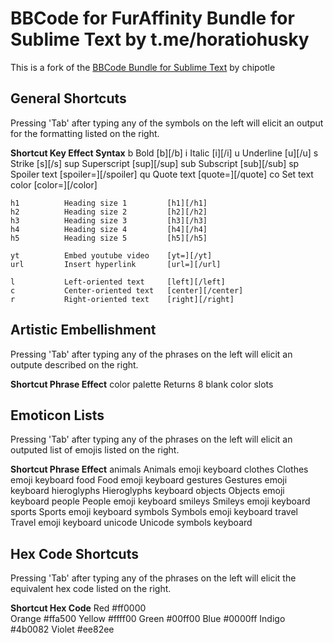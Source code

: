 # BBCode for FurAffinity Bundle for Sublime Text by t.me/horatiohusky

This is a fork of the [BBCode Bundle for Sublime Text][1] by chipotle

[1]: https://github.com/chipotle

## General Shortcuts

Pressing 'Tab' after typing any of the symbols on the left
will elicit an output for the formatting listed on the right.

<strong>Shortcut Key	Effect			       Syntax</strong>
    b    	    Bold			       [b][/b]
    i    	    Italic			       [i][/i]
    u    	    Underline		       [u][/u]
    s    	    Strike			       [s][/s]
    sup	 	    Superscript		       [sup][/sup]
    sub		    Subscript		       [sub][/sub]
    sp		    Spoiler text		   [spoiler=][/spoiler]
    qu		    Quote text			   [quote=][/quote]
    co		    Set text color		   [color=][/color]

    h1		    Heading size 1		   [h1][/h1]
    h2		    Heading size 2		   [h2][/h2]
    h3 		    Heading size 3	       [h3][/h3]
    h4		    Heading size 4		   [h4][/h4]
    h5 		    Heading size 5		   [h5][/h5]

    yt		    Embed youtube video    [yt=][/yt]
    url		    Insert hyperlink 	   [url=][/url]

    l		    Left-oriented text	   [left][/left]
    c		    Center-oriented text   [center][/center]
    r		    Right-oriented text	   [right][/right]

## Artistic Embellishment

Pressing 'Tab' after typing any of the phrases on the left
will elicit an outpute described on the right.

<strong>Shortcut Phrase	    Effect</strong>
    color palette	        Returns 8 blank color slots

## Emoticon Lists

Pressing 'Tab' after typing any of the phrases on the left
will elicit an outputed list of emojis listed on the right.

<strong>Shortcut Phrase	    Effect</strong>
    animals		    Animals emoji keyboard
    clothes		    Clothes emoji keyboard
    food		    Food emoji keyboard
    gestures	    Gestures emoji keyboard
    hieroglyphs	    Hieroglyphs keyboard
    objects		    Objects emoji keyboard
    people		    People emoji keyboard
    smileys		    Smileys emoji keyboard
    sports 		    Sports emoji keyboard
    symbols		    Symbols emoji keyboard
    travel		    Travel emoji keyboard
    unicode		    Unicode symbols keyboard

## Hex Code Shortcuts

Pressing 'Tab' after typing any of the phrases on the left
will elicit the equivalent hex code listed on the right.

<strong>Shortcut Hex Code</strong>
    Red         #ff0000       
    Orange      #ffa500
    Yellow      #ffff00
    Green       #00ff00
    Blue        #0000ff
    Indigo      #4b0082
    Violet      #ee82ee












